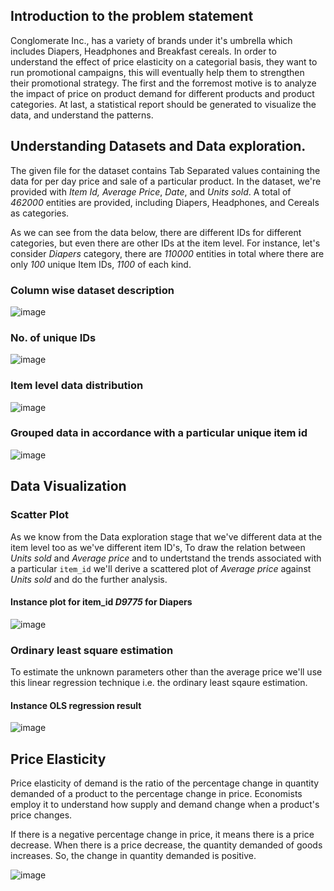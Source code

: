 ## Introduction to the problem statement
Conglomerate Inc., has a variety of brands under it's umbrella which includes Diapers, Headphones and Breakfast cereals. In order to understand the effect of price elasticity on a categorial basis, they want to run promotional campaigns, this will eventually help them to strengthen their promotional strategy. The first and the forremost motive is to analyze the impact of price on product demand for different products and product categories. At last, a statistical report should be generated to visualize the data, and understand the patterns.

## Understanding Datasets and Data exploration.
The given file for the dataset contains Tab Separated values containing the data for per day price and sale of a particular product. In the dataset, we're provided with _Item Id, Average Price_, _Date_, and _Units sold_. A total of _462000_ entities are provided, including Diapers, Headphones, and Cereals as categories.

As we can see from the data below, there are different IDs for different categories, but even there are other IDs at the item level. For instance, let's consider _Diapers_ category, there are _110000_ entities in total where there are only _100_ unique Item IDs, _1100_ of each kind.

  ### Column wise dataset description
  ![image](https://user-images.githubusercontent.com/34797335/188852032-0a10fcc0-500f-4777-a757-7447e964d74c.png)

  ### No. of unique IDs
  ![image](https://user-images.githubusercontent.com/34797335/188852333-c60dbe0e-bb86-4466-b1d7-ec52d0032fe7.png)
  
  ### Item level data distribution
  ![image](https://user-images.githubusercontent.com/34797335/188852842-303f7069-f58b-451b-b052-dffa63539ebc.png)
  
  ### Grouped data in accordance with a particular unique item id
  ![image](https://user-images.githubusercontent.com/34797335/188853117-a54d186f-0572-422e-aefb-d0b80eb6f9b6.png)



## Data Visualization

  ### Scatter Plot
  As we know from the Data exploration stage that we've different data at the item level too as we've different item ID's, To draw the relation between _Units sold_ and _Average price_ and to undertstand the trends associated with a particular `item_id` we'll derive a scattered plot of _Average price_ against _Units sold_ and do the further analysis.
  
  #### Instance plot for item_id _D9775_ for Diapers
  ![image](https://user-images.githubusercontent.com/34797335/188853292-497114a0-17d3-4029-b63f-40bb3b66652d.png)

  
 ### Ordinary least square estimation
 To estimate the unknown parameters other than the average price we'll use this linear regression technique i.e. the ordinary least sqaure estimation.
 
 #### Instance OLS regression result
 ![image](https://user-images.githubusercontent.com/34797335/188854199-4c0e58ab-70f2-4a9d-ada4-132736c917e2.png)

## Price Elasticity
Price elasticity of demand is the ratio of the percentage change in quantity demanded of a product to the percentage change in price. Economists employ it to understand how supply and demand change when a product's price changes.

If there is a negative percentage change in price, it means there is a price decrease. When there is a price decrease, the quantity demanded of goods increases. So, the change in quantity demanded is positive.

![image](https://user-images.githubusercontent.com/34797335/188855207-5d83ff14-0bbd-4caf-be2f-a7e04cb03a9a.png)
